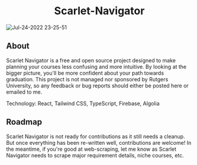 # <h1 align="center">Scarlet-Navigator</h1>
![Jul-24-2022 23-25-51](https://user-images.githubusercontent.com/7038712/183774963-b091457b-9010-4d57-8a66-e46ace5b7c76.gif)

## About
Scarlet Navigator is a free and open source project designed to make planning your courses less confusing and more intuitive. By looking at the bigger picture, you'll be more confident about your path towards graduation. This project is not managed nor sponsored by Rutgers University, so any feedback or bug reports should either be posted here or emailed to me.

Technology: React, Tailwind CSS, TypeScript, Firebase, Algolia

## Roadmap

Scarlet Navigator is not ready for contributions as it still needs a cleanup. But once everything has been re-written well, contributions are welcome! In the meantime, if you're good at web-scraping, let me know as Scarlet Navigator needs to scrape major requirement details, niche courses, etc.
